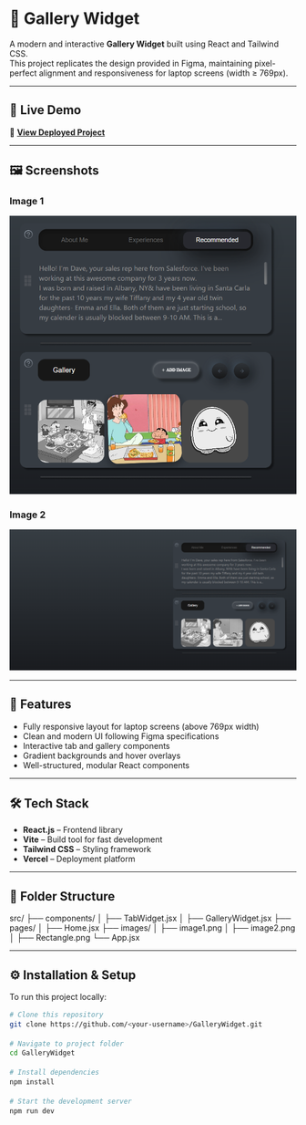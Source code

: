 
# 🎨 Gallery Widget

A modern and interactive **Gallery Widget** built using React and Tailwind CSS.  
This project replicates the design provided in Figma, maintaining pixel-perfect alignment and responsiveness for laptop screens (width ≥ 769px).

---

## 🚀 Live Demo
🔗 **[View Deployed Project](https://gallery-widget-hcfe.vercel.app/)**

---

## 🖼️ Screenshots

### Image 1
![Gallery Widget Screenshot 1](./images/image1.png)

### Image 2
![Gallery Widget Screenshot 2](./images/image2.png)

---

## 🧩 Features

- Fully responsive layout for laptop screens (above 769px width)
- Clean and modern UI following Figma specifications
- Interactive tab and gallery components
- Gradient backgrounds and hover overlays
- Well-structured, modular React components

---

## 🛠️ Tech Stack

- **React.js** – Frontend library  
- **Vite** – Build tool for fast development  
- **Tailwind CSS** – Styling framework  
- **Vercel** – Deployment platform  

---

## 📁 Folder Structure
src/
├── components/
│ ├── TabWidget.jsx
│ ├── GalleryWidget.jsx
├── pages/
│ ├── Home.jsx
├── images/
│ ├── image1.png
│ ├── image2.png
│ ├── Rectangle.png
└── App.jsx    


---

## ⚙️ Installation & Setup

To run this project locally:

```bash
# Clone this repository
git clone https://github.com/<your-username>/GalleryWidget.git

# Navigate to project folder
cd GalleryWidget

# Install dependencies
npm install

# Start the development server
npm run dev

